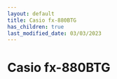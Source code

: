 ```yaml
---
layout: default
title: Casio fx-880BTG
has_children: true
last_modified_date: 03/03/2023
---
```


# Casio fx-880BTG